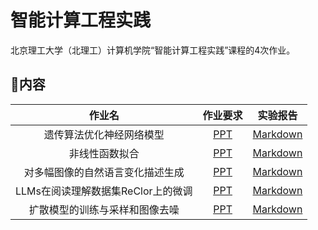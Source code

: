 # 智能计算工程实践
北京理工大学（北理工）计算机学院“智能计算工程实践”课程的4次作业。

## 📒内容

|作业名|作业要求|实验报告|
|:-:|:-:|:-:|
|遗传算法优化神经网络模型|[PPT](./作业1/第一次实践_神经网络+遗传算法.pptx)|[Markdown](./作业1/1120210964_王英泰_NN+GA.md)|
|非线性函数拟合|[PPT](./作业2/第二次实践_非线性函数拟合.pptx)|[Markdown](./作业2/1120210964_王英泰_函数拟合.md)|
|对多幅图像的自然语言变化描述生成|[PPT](./作业3/第三次实践_图像变化描述.pptx)|[Markdown](./作业3/1120210964_王英泰_图像变化描述.md)|
|LLMs在阅读理解数据集ReClor上的微调|[PPT](./作业4/LLMs微调/第四次实践候选1_LLMs微调.pptx)|[Markdown](./作业4/LLMs微调/1120210964_王英泰_LLMs微调.md)|
|扩散模型的训练与采样和图像去噪|[PPT](./作业4/扩散模型/第四次实践候选2_扩散模型.pptx)|[Markdown](./作业4/扩散模型/1120210964_王英泰_扩散模型.md)|
